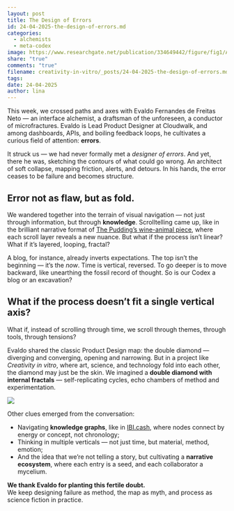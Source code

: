 ```yaml
---
layout: post
title: The Design of Errors
id: 24-04-2025-the-design-of-errors.md
categories:
  - alchemists
  - meta-codex
image: https://www.researchgate.net/publication/334649442/figure/fig1/AS:784197669105667@1563978702909/Double-Diamond-framework-Nessler-2018.png
share: "true"
comments: "true"
filename: creativity-in-vitro/_posts/24-04-2025-the-design-of-errors.md
tags: 
date: 24-04-2025
author: lina
---
```


This week, we crossed paths and axes with Evaldo Fernandes de Freitas Neto — an interface alchemist, a draftsman of the unforeseen, a conductor of microfractures. Evaldo is Lead Product Designer at Cloudwalk, and among dashboards, APIs, and boiling feedback loops, he cultivates a curious field of attention: **errors**.

It struck us — we had never formally met a _designer of errors_. And yet, there he was, sketching the contours of what could go wrong. An architect of soft collapse, mapping friction, alerts, and detours. In his hands, the error ceases to be failure and becomes structure.

## **Error not as flaw, but as fold.**

We wandered together into the terrain of visual navigation — not just through information, but through **knowledge**. Scrolltelling came up, like in the brilliant narrative format of [The Pudding’s wine-animal piece](https://pudding.cool/2025/04/wine-animals/), where each scroll layer reveals a new nuance. But what if the process isn’t linear? What if it’s layered, looping, fractal?

A blog, for instance, already inverts expectations. The top isn’t the beginning — it’s the _now_. Time is vertical, reversed. To go deeper is to move backward, like unearthing the fossil record of thought. So is our Codex a blog or an excavation?

## **What if the process doesn’t fit a single vertical axis?**  

What if, instead of scrolling through time, we scroll through themes, through tools, through tensions?

Evaldo shared the classic Product Design map: the double diamond — diverging and converging, opening and narrowing. But in a project like _Creativity in vitro_, where art, science, and technology fold into each other, the diamond may just be the skin. We imagined a **double diamond with internal fractals** — self-replicating cycles, echo chambers of method and experimentation.

![](https://www.researchgate.net/publication/334649442/figure/fig1/AS:784197669105667@1563978702909/Double-Diamond-framework-Nessler-2018.png)

Other clues emerged from the conversation:
- Navigating **knowledge graphs**, like in [IBI.cash](https://www.ibi.cash/), where nodes connect by energy or concept, not chronology;  
- Thinking in multiple verticals — not just time, but material, method, emotion;  
- And the idea that we’re not telling a story, but cultivating a **narrative ecosystem**, where each entry is a seed, and each collaborator a mycelium.

**We thank Evaldo for planting this fertile doubt.**  
We keep designing failure as method, the map as myth, and process as science fiction in practice.

